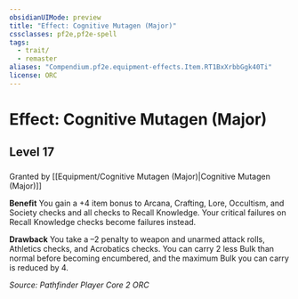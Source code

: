 ```yaml
---
obsidianUIMode: preview
title: "Effect: Cognitive Mutagen (Major)"
cssclasses: pf2e,pf2e-spell
tags:
  - trait/
  - remaster
aliases: "Compendium.pf2e.equipment-effects.Item.RT1BxXrbbGgk40Ti"
license: ORC
---
```

# Effect: Cognitive Mutagen (Major)
## Level 17
### 






Granted by [[Equipment/Cognitive Mutagen (Major)|Cognitive Mutagen (Major)]]

**Benefit** You gain a +4 item bonus to Arcana, Crafting, Lore, Occultism, and Society checks and all checks to Recall Knowledge. Your critical failures on Recall Knowledge checks become failures instead.

**Drawback** You take a –2 penalty to weapon and unarmed attack rolls, Athletics checks, and Acrobatics checks. You can carry 2 less Bulk than normal before becoming encumbered, and the maximum Bulk you can carry is reduced by 4.

*Source: Pathfinder Player Core 2*
*ORC*